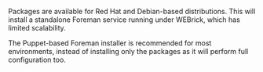 
Packages are available for Red Hat and Debian-based distributions.  This will install a standalone Foreman service running under WEBrick, which has limited scalability.

The Puppet-based Foreman installer is recommended for most environments, instead of installing only the packages as it will perform full configuration too.
